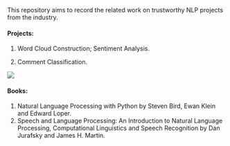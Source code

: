 
This repository aims to record the related work on trustworthy NLP projects from the industry.

#### Projects: 

1. Word Cloud Construction; Sentiment Analysis.

2. Comment Classification.

![](https://github.com/HuiHu1/Trustworthy-NLP/blob/main/Capture.JPG)

#### Books: 

1. Natural Language Processing with Python by Steven Bird, Ewan Klein and Edward Loper.
2. Speech and Language Processing: An Introduction to Natural Language Processing, Computational Linguistics and Speech Recognition by Dan Jurafsky and James H. Martin.
